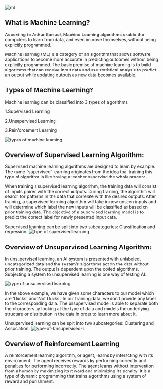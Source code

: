 
![ml](https://user-images.githubusercontent.com/55452866/88549039-77389200-d03d-11ea-8f68-b7e93e8796c4.jpg)

## What is Machine Learning?

According to Arthur Samuel, Machine Learning algorithms enable the computers to learn from data, and even improve themselves, without being explicitly programmed.

Machine learning (ML) is a category of an algorithm that allows software applications to become more accurate in predicting outcomes without being explicitly programmed. The basic premise of machine learning is to build algorithms that can receive input data and use statistical analysis to predict an output while updating outputs as new data becomes available.

## Types of Machine Learning?

Machine learning can be classified into 3 types of algorithms.

1.Supervised Learning

2.Unsupervised Learning

3.Reinforcement Learning


![types of machine learning](https://user-images.githubusercontent.com/55452866/88554570-4c9e0780-d044-11ea-9f33-208a1be0f4b2.png)

## Overview of Supervised Learning Algorithm:

Supervised machine learning algorithms are designed to learn by example. The name “supervised” learning originates from the idea that training this type of algorithm is like having a teacher supervise the whole process.

When training a supervised learning algorithm, the training data will consist of inputs paired with the correct outputs. During training, the algorithm will search for patterns in the data that correlate with the desired outputs. After training, a supervised learning algorithm will take in new unseen inputs and will determine which label the new inputs will be classified as based on prior training data. The objective of a supervised learning model is to predict the correct label for newly presented input data.

Supervised learning can be split into two subcategories: Classification and regression.
![type of supervised learning](https://user-images.githubusercontent.com/55452866/88555413-6db32800-d045-11ea-9f78-93dce5c35fe3.png)

## Overview of Unsupervised Learning Algorithm:

In unsupervised learning, an AI system is presented with unlabeled, uncategorized data and the system’s algorithms act on the data without prior training. The output is dependent upon the coded algorithms. Subjecting a system to unsupervised learning is one way of testing AI.

![type of unsupervised learning](https://user-images.githubusercontent.com/55452866/88557004-4c533b80-d047-11ea-97b6-08b93d03a29d.png)

In the above example, we have given some characters to our model which are ‘Ducks’ and ‘Not Ducks’. In our training data, we don’t provide any label to the corresponding data. The unsupervised model is able to separate both the characters by looking at the type of data and models the underlying structure or distribution in the data in order to learn more about it.

Unsupervised learning can be split into two subcategories: Clustering and Association.
![type-of-Unsupervised-L](https://user-images.githubusercontent.com/55452866/88557575-0054c680-d048-11ea-8286-ad6abfd33be3.png)

## Overview of Reinforcement Learning

A reinforcement learning algorithm, or agent, learns by interacting with its environment. The agent receives rewards by performing correctly and penalties for performing incorrectly. The agent learns without intervention from a human by maximizing its reward and minimizing its penalty. It is a type of dynamic programming that trains algorithms using a system of reward and punishment.













